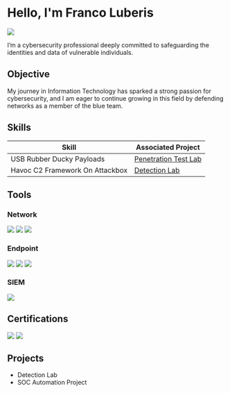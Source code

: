 # Hello, I'm Franco Luberis
<a href="https://linkedin.com/in/franco-luberis-aa5ab0b8"><img src="https://img.shields.io/badge/-LinkedIn-0072b1?&style=for-the-badge&logo=linkedin&logoColor=white" /></a>



I’m a cybersecurity professional deeply committed to safeguarding the identities and data of vulnerable individuals.

## Objective


My journey in Information Technology has sparked a strong passion for cybersecurity, and I am eager to continue growing in this field by defending networks as a member of the blue team.

## Skills


| Skill                                         | Associated Project         |
|-----------------------------------------------|----------------------------|
| USB Rubber Ducky Payloads                       | <a href="https://google.com">Penetration Test Lab</a>|
| Havoc C2 Framework On Attackbox                 | <a href="https://google.com">Detection Lab</a>|


## Tools

### Network
<div>
    <img src="https://img.shields.io/badge/-Wireshark-1679A7?&style=for-the-badge&logo=Wireshark&logoColor=white" />
    <img src="https://img.shields.io/badge/Aircrack--ng-red?style=for-the-badge&logo=wikiquote&logoColor=white&labelColor=black&color=red" />
    <img src="https://img.shields.io/badge/Burp_Suite-Orange?style=for-the-badge&logo=burp%20suite&logoColor=white&color=orange" />
    

   
</div>

### Endpoint
<div>
    <img src="https://img.shields.io/badge/-Microsoft_Defender-00A4EF?&style=for-the-badge&logo=Microsoft&logoColor=white" />
    <img src="https://img.shields.io/badge/-LimaCharlie-4B275F?&style=for-the-badge&logo=Velociraptor&logoColor=white" />
    <img src="https://img.shields.io/badge/-Cortex%20XDR-2CABA8?&style=for-the-badge&logo=shield&logoColor=white" />
</div>

### SIEM
<div>
    <img src="https://img.shields.io/badge/Splunk-black?style=for-the-badge&logo=splunk&logoColor=white&labelColor=grey&color=black" />

    
    
</div>

## Certifications

<div>
<img src="https://img.shields.io/badge/-Security%2B-FF0000?&style=for-the-badge&logo=CompTIA&logoColor=white" />
<img src="https://img.shields.io/badge/-A%2B-4D4D4D?&style=for-the-badge&logo=CompTIA&logoColor=white" />


</div>

## Projects
- Detection Lab
- SOC Automation Project
